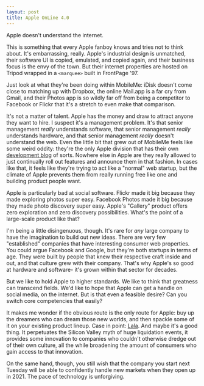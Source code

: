```yaml
---
layout: post
title: Apple OnLine 4.0
---
```


Apple doesn't understand the internet.

This is something that every Apple fanboy knows and tries not to think about. It's embarrassing, really. Apple's industrial design is unmatched, their software UI is copied, emulated, and copied again, and their business focus is the envy of the town. But their internet properties are hosted on Tripod wrapped in a `<marquee>` built in FrontPage '97.

Just look at what they're been doing within MobileMe: iDisk doesn't come close to matching up with Dropbox, the online Mail.app is a far cry from Gmail, and their Photos app is so wildly far off from being a competitor to Facebook or Flickr that it's a stretch to even make that comparison.

It's not a matter of talent. Apple has the money and draw to attract anyone they want to hire. I suspect it's a management problem. It's that senior management *really* understands software, that senior management *really* understands hardware, and that senior management *really* doesn't understand the web. Even the little bit that grew out of MobileMe feels like some weird oddity: they're the only Apple division that has their own [development blog](http://www.apple.com/mobileme/news/) of sorts. Nowhere else in Apple are they really allowed to just continually roll out features and announce them in that fashion. In cases like that, it feels like they're trying to act like a "normal" web startup, but the climate of Apple prevents them from really running free like one and building product people want.

Apple is particularly bad at social software. Flickr made it big because they made exploring photos super easy. Facebook Photos made it big because they made photo discovery super easy. Apple's "Gallery" product offers zero exploration and zero discovery possibilities. What's the point of a large-scale product like that?

I'm being a little disingenuous, though. It's rare for *any* large company to have the imagination to build out new ideas. There are very few "established" companies that have interesting consumer web properties. You could argue Facebook and Google, but they're both startups in terms of age. They were built by people that knew their respective craft inside and out, and that culture grew with their company. That's why Apple's so good at hardware and software- it's grown within that sector for decades.

But we like to hold Apple to higher standards. We like to think that greatness can transcend fields. We'd like to hope that Apple can get a handle on social media, on the internet. But is that even a feasible desire? Can you switch core competencies that easily?

It makes me wonder if the obvious route is the only route for Apple: buy up the dreamers who can dream those new worlds, and then spackle some of it on your existing product lineup. Case in point: [Lala][1]. And maybe it's a good thing. It perpetuates the Silicon Valley myth of huge liquidation events, it provides some innovation to companies who couldn't otherwise dredge out of their own culture, all the while broadening the amount of consumers who gain access to that innovation.

On the same hand, though, you still wish that the company you start next Tuesday will be able to confidently handle new markets when they open up in 2021. The pace of technology is unforgiving.

[1]: http://en.wikipedia.org/wiki/Lala_(website)